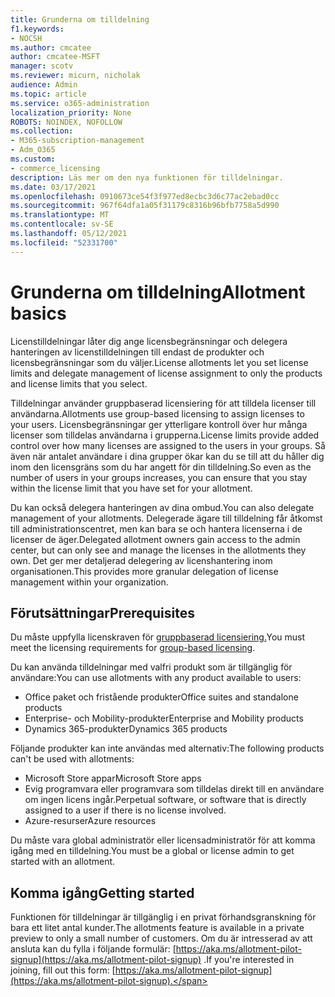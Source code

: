 ```yaml
---
title: Grunderna om tilldelning
f1.keywords:
- NOCSH
ms.author: cmcatee
author: cmcatee-MSFT
manager: scotv
ms.reviewer: micurn, nicholak
audience: Admin
ms.topic: article
ms.service: o365-administration
localization_priority: None
ROBOTS: NOINDEX, NOFOLLOW
ms.collection:
- M365-subscription-management
- Adm_O365
ms.custom:
- commerce_licensing
description: Läs mer om den nya funktionen för tilldelningar.
ms.date: 03/17/2021
ms.openlocfilehash: 0910673ce54f3f977ed8ecbc3d6c77ac2ebad0cc
ms.sourcegitcommit: 967f64dfa1a05f31179c8316b96bfb7758a5d990
ms.translationtype: MT
ms.contentlocale: sv-SE
ms.lasthandoff: 05/12/2021
ms.locfileid: "52331700"
---
```

# <a name="allotment-basics"></a><span data-ttu-id="fbfb4-103">Grunderna om tilldelning</span><span class="sxs-lookup"><span data-stu-id="fbfb4-103">Allotment basics</span></span>

<span data-ttu-id="fbfb4-104">Licenstilldelningar låter dig ange licensbegränsningar och delegera hanteringen av licenstilldelningen till endast de produkter och licensbegränsningar som du väljer.</span><span class="sxs-lookup"><span data-stu-id="fbfb4-104">License allotments let you set license limits and delegate management of license assignment to only the products and license limits that you select.</span></span>

<span data-ttu-id="fbfb4-105">Tilldelningar använder gruppbaserad licensiering för att tilldela licenser till användarna.</span><span class="sxs-lookup"><span data-stu-id="fbfb4-105">Allotments use group-based licensing to assign licenses to your users.</span></span> <span data-ttu-id="fbfb4-106">Licensbegränsningar ger ytterligare kontroll över hur många licenser som tilldelas användarna i grupperna.</span><span class="sxs-lookup"><span data-stu-id="fbfb4-106">License limits provide added control over how many licenses are assigned to the users in your groups.</span></span> <span data-ttu-id="fbfb4-107">Så även när antalet användare i dina grupper ökar kan du se till att du håller dig inom den licensgräns som du har angett för din tilldelning.</span><span class="sxs-lookup"><span data-stu-id="fbfb4-107">So even as the number of users in your groups increases, you can ensure that you stay within the license limit that you have set for your allotment.</span></span>

<span data-ttu-id="fbfb4-108">Du kan också delegera hanteringen av dina ombud.</span><span class="sxs-lookup"><span data-stu-id="fbfb4-108">You can also delegate management of your allotments.</span></span> <span data-ttu-id="fbfb4-109">Delegerade ägare till tilldelning får åtkomst till administrationscentret, men kan bara se och hantera licenserna i de licenser de äger.</span><span class="sxs-lookup"><span data-stu-id="fbfb4-109">Delegated allotment owners gain access to the admin center, but can only see and manage the licenses in the allotments they own.</span></span> <span data-ttu-id="fbfb4-110">Det ger mer detaljerad delegering av licenshantering inom organisationen.</span><span class="sxs-lookup"><span data-stu-id="fbfb4-110">This provides more granular delegation of license management within your organization.</span></span>

## <a name="prerequisites"></a><span data-ttu-id="fbfb4-111">Förutsättningar</span><span class="sxs-lookup"><span data-stu-id="fbfb4-111">Prerequisites</span></span>

<span data-ttu-id="fbfb4-112">Du måste uppfylla licenskraven för [gruppbaserad licensiering.](/azure/active-directory/fundamentals/active-directory-licensing-whatis-azure-portal#licensing-requirements)</span><span class="sxs-lookup"><span data-stu-id="fbfb4-112">You must meet the licensing requirements for [group-based licensing](/azure/active-directory/fundamentals/active-directory-licensing-whatis-azure-portal#licensing-requirements).</span></span>

<span data-ttu-id="fbfb4-113">Du kan använda tilldelningar med valfri produkt som är tillgänglig för användare:</span><span class="sxs-lookup"><span data-stu-id="fbfb4-113">You can use allotments with any product available to users:</span></span>

- <span data-ttu-id="fbfb4-114">Office paket och fristående produkter</span><span class="sxs-lookup"><span data-stu-id="fbfb4-114">Office suites and standalone products</span></span>
- <span data-ttu-id="fbfb4-115">Enterprise- och Mobility-produkter</span><span class="sxs-lookup"><span data-stu-id="fbfb4-115">Enterprise and Mobility products</span></span>
- <span data-ttu-id="fbfb4-116">Dynamics 365-produkter</span><span class="sxs-lookup"><span data-stu-id="fbfb4-116">Dynamics 365 products</span></span>

<span data-ttu-id="fbfb4-117">Följande produkter kan inte användas med alternativ:</span><span class="sxs-lookup"><span data-stu-id="fbfb4-117">The following products can't be used with allotments:</span></span>

- <span data-ttu-id="fbfb4-118">Microsoft Store appar</span><span class="sxs-lookup"><span data-stu-id="fbfb4-118">Microsoft Store apps</span></span>
- <span data-ttu-id="fbfb4-119">Evig programvara eller programvara som tilldelas direkt till en användare om ingen licens ingår.</span><span class="sxs-lookup"><span data-stu-id="fbfb4-119">Perpetual software, or software that is directly assigned to a user if there is no license involved.</span></span>
- <span data-ttu-id="fbfb4-120">Azure-resurser</span><span class="sxs-lookup"><span data-stu-id="fbfb4-120">Azure resources</span></span>

<span data-ttu-id="fbfb4-121">Du måste vara global administratör eller licensadministratör för att komma igång med en tilldelning.</span><span class="sxs-lookup"><span data-stu-id="fbfb4-121">You must be a global or license admin to get started with an allotment.</span></span>

## <a name="getting-started"></a><span data-ttu-id="fbfb4-122">Komma igång</span><span class="sxs-lookup"><span data-stu-id="fbfb4-122">Getting started</span></span>

<span data-ttu-id="fbfb4-123">Funktionen för tilldelningar är tillgänglig i en privat förhandsgranskning för bara ett litet antal kunder.</span><span class="sxs-lookup"><span data-stu-id="fbfb4-123">The allotments feature is available in a private preview to only a small number of customers.</span></span> <span data-ttu-id="fbfb4-124">Om du är intresserad av att ansluta kan du fylla i följande formulär: [https://aka.ms/allotment-pilot-signup](https://aka.ms/allotment-pilot-signup) .</span><span class="sxs-lookup"><span data-stu-id="fbfb4-124">If you're interested in joining, fill out this form: [https://aka.ms/allotment-pilot-signup](https://aka.ms/allotment-pilot-signup).</span></span>